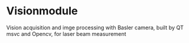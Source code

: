 # Visionmodule
Vision acquisition and imge processing with Basler camera, built by QT msvc and Opencv, for laser beam measurement
